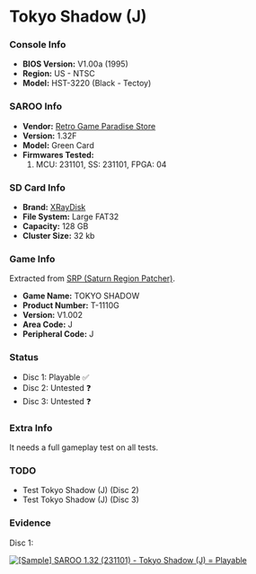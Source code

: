 # Tokyo Shadow (J)

### Console Info

- <b>BIOS Version:</b> V1.00a (1995)
- <b>Region:</b> US - NTSC
- <b>Model:</b> HST-3220 (Black - Tectoy)

### SAROO Info

- <b>Vendor:</b> [Retro Game Paradise Store](https://s.click.aliexpress.com/e/_DlCqvfB)
- <b>Version:</b> 1.32F
- <b>Model:</b> Green Card
- <b>Firmwares Tested:</b>
  1. MCU: 231101, SS: 231101, FPGA: 04

### SD Card Info

- <b>Brand:</b> [XRayDisk](https://s.click.aliexpress.com/e/_DFQnFSH)
- <b>File System:</b> Large FAT32
- <b>Capacity:</b> 128 GB
- <b>Cluster Size:</b> 32 kb

### Game Info

Extracted from [SRP (Saturn Region Patcher)](https://segaxtreme.net/resources/saturn-region-patcher.81/download).

- <b>Game Name:</b> TOKYO SHADOW
- <b>Product Number:</b> T-1110G
- <b>Version:</b> V1.002
- <b>Area Code:</b> J
- <b>Peripheral Code:</b> J

### Status

- Disc 1: Playable :white_check_mark:
- Disc 2: Untested :question:
- Disc 3: Untested :question:

### Extra Info

It needs a full gameplay test on all tests.

### TODO

- Test Tokyo Shadow (J) (Disc 2)
- Test Tokyo Shadow (J) (Disc 3)

### Evidence

Disc 1:

[![[Sample] SAROO 1.32 (231101) - Tokyo Shadow (J) = Playable](https://img.youtube.com/vi/cKWW0XE_-Y8/0.jpg)](https://www.youtube.com/watch?v=cKWW0XE_-Y8)
